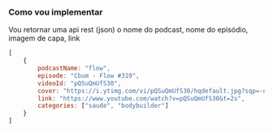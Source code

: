 ### Como vou implementar

Vou retornar uma api rest (json) o
nome do podcast, nome do episódio, imagem de capa, link

```js
[
    {
        podcastName: "flow",
        episode: "Cbum - Flow #319",
        videoId: "pQSuQmUfS30",
        cover: "https://i.ytimg.com/vi/pQSuQmUfS30/hqdefault.jpg?sqp=-oaymwEbCMQBEG5IVfKriqkDDggBFQAAiEIYAXABwAEG&rs=AOn4CLA7tovypJjhB_kj6Lf4_HnCcF2Rfg",
        link: "https://www.youtube.com/watch?v=pQSuQmUfS30&t=2s",
        categories: ["saude", "bodybuilder"]
    }
]
```
